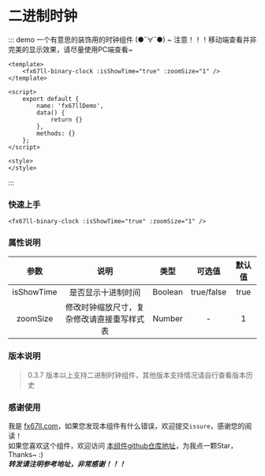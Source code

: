 # 二进制时钟

::: demo​ 一个有意思的装饰用的时钟组件 (●ˇ∀ˇ●) ~ 注意！！！移动端查看并非完美的显示效果，请尽量使用PC端查看~  
```vue
<template>
	<fx67ll-binary-clock :isShowTime="true" :zoomSize="1" />
</template>

<script>
	export default {
		name: 'fx67llDemo',
		data() {
			return {}
		},
		methods: {}
	};
</script>

<style>
</style>
```
:::

### 快速上手
```Vue
<fx67ll-binary-clock :isShowTime="true" :zoomSize="1" />
```

### 属性说明
|  参数   | 说明  |  类型  |  可选值  |  默认值  |
|  :----:  |  :----:  |  :----:  |  :----:  |  :----:  |
|  isShowTime  |  是否显示十进制时间  |  Boolean  |  true/false  |  true  |
|  zoomSize  |  修改时钟缩放尺寸，复杂修改请直接重写样式表  |  Number  |  -  |  1  |

### 版本说明
> 0.3.7 版本以上支持二进制时钟组件，其他版本支持情况请自行查看版本历史  

### 感谢使用
我是 [fx67ll.com](https://fx67ll.com)，如果您发现本组件有什么错误，欢迎提交`issure`，感谢您的阅读！  
如果您喜欢这个组件，欢迎访问 [本组件github仓库地址](https://github.com/fx67ll/fx67llVueUI)，为我点一颗Star，Thanks~ :)  
***转发请注明参考地址，非常感谢！！！***
